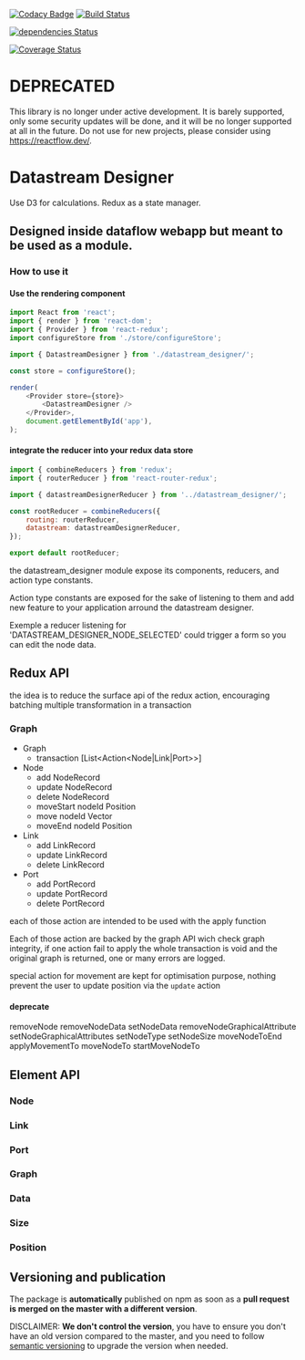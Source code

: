 [![Codacy Badge](https://api.codacy.com/project/badge/Grade/1391fe51ad7e4a409f9bdb7df0ad7754)](https://www.codacy.com/app/Talend/react-flow-designer_2?utm_source=github.com&utm_medium=referral&utm_content=Talend/react-flow-designer&utm_campaign=badger)
[![Build Status](https://travis-ci.org/Talend/react-flow-designer.svg?branch=master)](https://travis-ci.org/Talend/react-flow-designer.svg?branch=master)

[![dependencies Status](https://david-dm.org/acateland/react-flow-designer/status.svg)](https://david-dm.org/acateland/react-flow-designer)

[![Coverage Status](https://coveralls.io/repos/github/acateland/react-flow-designer/badge.svg)](https://coveralls.io/github/acateland/react-flow-designer)

# DEPRECATED
This library is no longer under active development. It is barely supported, only some security updates will be done, and it will be no longer supported at all in the future. Do not use for new projects, please consider using https://reactflow.dev/.

# Datastream Designer

Use D3 for calculations.
Redux as a state manager.

## Designed inside dataflow webapp but meant to be used as a module.

### How to use it

#### Use the rendering component

```js
import React from 'react';
import { render } from 'react-dom';
import { Provider } from 'react-redux';
import configureStore from './store/configureStore';

import { DatastreamDesigner } from './datastream_designer/';

const store = configureStore();

render(
	<Provider store={store}>
		<DatastreamDesigner />
	</Provider>,
	document.getElementById('app'),
);
```

#### integrate the reducer into your redux data store

```js
import { combineReducers } from 'redux';
import { routerReducer } from 'react-router-redux';

import { datastreamDesignerReducer } from '../datastream_designer/';

const rootReducer = combineReducers({
	routing: routerReducer,
	datastream: datastreamDesignerReducer,
});

export default rootReducer;
```

the datastream_designer module expose its components, reducers, and action type constants.

Action type constants are exposed for the sake of listening to them and add new feature to your application arround the datastream designer.

Exemple a reducer listening for 'DATASTREAM_DESIGNER_NODE_SELECTED' could trigger a form so you can edit the node data.

## Redux API

the idea is to reduce the surface api of the redux action, encouraging batching multiple transformation in a transaction

### Graph

-   Graph
    -   transaction [List<Action<Node|Link|Port>>]
-   Node
    -   add NodeRecord
    -   update NodeRecord
    -   delete NodeRecord
    -   moveStart nodeId Position
    -   move nodeId Vector
    -   moveEnd nodeId Position
-   Link
    -   add LinkRecord
    -   update LinkRecord
    -   delete LinkRecord
-   Port
    -   add PortRecord
    -   update PortRecord
    -   delete PortRecord

each of those action are intended to be used with the apply function

Each of those action are backed by the graph API wich check graph integrity, if one action fail to apply the whole transaction is void and the original graph is returned, one or many errors are logged.

special action for movement are kept for optimisation purpose, nothing prevent the user to update position via the `update` action

#### deprecate

removeNode
removeNodeData
setNodeData
removeNodeGraphicalAttribute
setNodeGraphicalAttributes
setNodeType
setNodeSize
moveNodeToEnd
applyMovementTo
moveNodeTo
startMoveNodeTo

## Element API

### Node

### Link

### Port

### Graph

### Data

### Size

### Position

## Versioning and publication

The package is **automatically** published on npm as soon as a **pull request is merged on the master with a different version**.

DISCLAIMER: **We don't control the version**, you have to ensure you don't have an old version compared to the master, and you need to follow [semantic versioning](https://semver.org/) to upgrade the version when needed.
